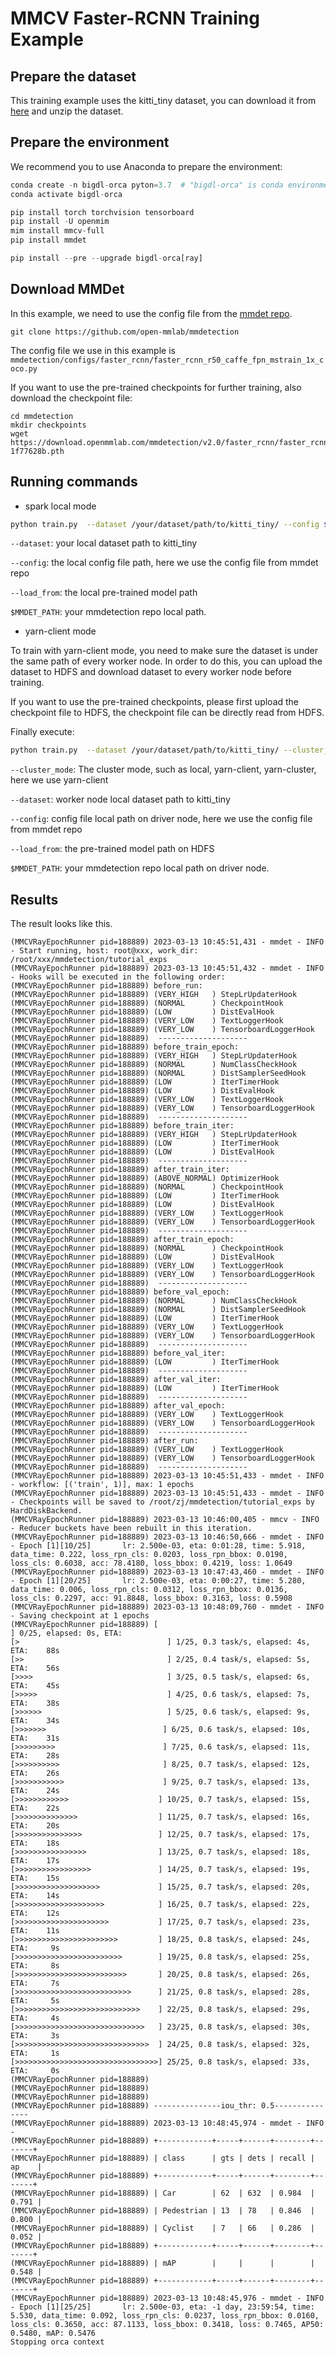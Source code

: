 # MMCV Faster-RCNN Training Example

## Prepare the dataset

This training example uses the kitti_tiny dataset, you can download it from [here](https://download.openmmlab.com/mmdetection/data/kitti_tiny.zip) and unzip the dataset.

## Prepare the environment

We recommend you to use Anaconda to prepare the environment:

```python
conda create -n bigdl-orca pyton=3.7  # "bigdl-orca" is conda environment name, you can use any name you like.
conda activate bigdl-orca

pip install torch torchvision tensorboard
pip install -U openmim
mim install mmcv-full
pip install mmdet

pip install --pre --upgrade bigdl-orca[ray]
```

## Download MMDet

In this example, we need to use the config file from the [mmdet repo](https://github.com/open-mmlab/mmdetection).

```
git clone https://github.com/open-mmlab/mmdetection
```

The config file we use in this example is `mmdetection/configs/faster_rcnn/faster_rcnn_r50_caffe_fpn_mstrain_1x_coco.py`

If you want to use the pre-trained checkpoints for further training, also download the checkpoint file:

```
cd mmdetection
mkdir checkpoints
wget https://download.openmmlab.com/mmdetection/v2.0/faster_rcnn/faster_rcnn_r50_caffe_fpn_mstrain_3x_coco/faster_rcnn_r50_caffe_fpn_mstrain_3x_coco_20210526_095054-1f77628b.pth
```

## Running commands

- spark local mode

```bash
python train.py  --dataset /your/dataset/path/to/kitti_tiny/ --config $MMDET_PATH/configs/faster_rcnn/faster_rcnn_r50_caffe_fpn_mstrain_1x_coco.py --load_from $MMDET_PATH/checkpoints/faster_rcnn_r50_caffe_fpn_mstrain_3x_coco_20210526_095054-1f77628b.pth
```
`--dataset`: your local dataset path to kitti_tiny

`--config`: the local config file path, here we use the config file from mmdet repo

`--load_from`: the local pre-trained model path

`$MMDET_PATH`: your mmdetection repo local path.


- yarn-client mode

To train with yarn-client mode, you need to make sure the dataset is under the same path of every worker node. In order to do this, you can upload the dataset to HDFS and download dataset to every worker node before training.

If you want to use the pre-trained checkpoints, please first upload the checkpoint file to HDFS, the checkpoint file can be directly read from HDFS.

Finally execute:

```bash
python train.py  --dataset /your/dataset/path/to/kitti_tiny/ --cluster_mode yarn-client --config $MMDET_PATH/configs/faster_rcnn/faster_rcnn_r50_caffe_fpn_mstrain_1x_coco.py --load_from hdfs://ip:port/your/hdfs/path/to/faster_rcnn_r50_caffe_fpn_mstrain_3x_coco_20210526_095054-1f77628b.pth
```

`--cluster_mode`: The cluster mode, such as local, yarn-client, yarn-cluster, here we use yarn-client

`--dataset`: worker node local dataset path to kitti_tiny

`--config`: config file local path on driver node, here we use the config file from mmdet repo

`--load_from`: the pre-trained model path on HDFS

`$MMDET_PATH`: your mmdetection repo local path on driver node.


## Results

The result looks like this.

```
(MMCVRayEpochRunner pid=188889) 2023-03-13 10:45:51,431 - mmdet - INFO - Start running, host: root@xxx, work_dir: /root/xxx/mmdetection/tutorial_exps
(MMCVRayEpochRunner pid=188889) 2023-03-13 10:45:51,432 - mmdet - INFO - Hooks will be executed in the following order:
(MMCVRayEpochRunner pid=188889) before_run:
(MMCVRayEpochRunner pid=188889) (VERY_HIGH   ) StepLrUpdaterHook
(MMCVRayEpochRunner pid=188889) (NORMAL      ) CheckpointHook
(MMCVRayEpochRunner pid=188889) (LOW         ) DistEvalHook
(MMCVRayEpochRunner pid=188889) (VERY_LOW    ) TextLoggerHook
(MMCVRayEpochRunner pid=188889) (VERY_LOW    ) TensorboardLoggerHook
(MMCVRayEpochRunner pid=188889)  --------------------
(MMCVRayEpochRunner pid=188889) before_train_epoch:
(MMCVRayEpochRunner pid=188889) (VERY_HIGH   ) StepLrUpdaterHook
(MMCVRayEpochRunner pid=188889) (NORMAL      ) NumClassCheckHook
(MMCVRayEpochRunner pid=188889) (NORMAL      ) DistSamplerSeedHook
(MMCVRayEpochRunner pid=188889) (LOW         ) IterTimerHook
(MMCVRayEpochRunner pid=188889) (LOW         ) DistEvalHook
(MMCVRayEpochRunner pid=188889) (VERY_LOW    ) TextLoggerHook
(MMCVRayEpochRunner pid=188889) (VERY_LOW    ) TensorboardLoggerHook
(MMCVRayEpochRunner pid=188889)  --------------------
(MMCVRayEpochRunner pid=188889) before_train_iter:
(MMCVRayEpochRunner pid=188889) (VERY_HIGH   ) StepLrUpdaterHook
(MMCVRayEpochRunner pid=188889) (LOW         ) IterTimerHook
(MMCVRayEpochRunner pid=188889) (LOW         ) DistEvalHook
(MMCVRayEpochRunner pid=188889)  --------------------
(MMCVRayEpochRunner pid=188889) after_train_iter:
(MMCVRayEpochRunner pid=188889) (ABOVE_NORMAL) OptimizerHook
(MMCVRayEpochRunner pid=188889) (NORMAL      ) CheckpointHook
(MMCVRayEpochRunner pid=188889) (LOW         ) IterTimerHook
(MMCVRayEpochRunner pid=188889) (LOW         ) DistEvalHook
(MMCVRayEpochRunner pid=188889) (VERY_LOW    ) TextLoggerHook
(MMCVRayEpochRunner pid=188889) (VERY_LOW    ) TensorboardLoggerHook
(MMCVRayEpochRunner pid=188889)  --------------------
(MMCVRayEpochRunner pid=188889) after_train_epoch:
(MMCVRayEpochRunner pid=188889) (NORMAL      ) CheckpointHook
(MMCVRayEpochRunner pid=188889) (LOW         ) DistEvalHook
(MMCVRayEpochRunner pid=188889) (VERY_LOW    ) TextLoggerHook
(MMCVRayEpochRunner pid=188889) (VERY_LOW    ) TensorboardLoggerHook
(MMCVRayEpochRunner pid=188889)  --------------------
(MMCVRayEpochRunner pid=188889) before_val_epoch:
(MMCVRayEpochRunner pid=188889) (NORMAL      ) NumClassCheckHook
(MMCVRayEpochRunner pid=188889) (NORMAL      ) DistSamplerSeedHook
(MMCVRayEpochRunner pid=188889) (LOW         ) IterTimerHook
(MMCVRayEpochRunner pid=188889) (VERY_LOW    ) TextLoggerHook
(MMCVRayEpochRunner pid=188889) (VERY_LOW    ) TensorboardLoggerHook
(MMCVRayEpochRunner pid=188889)  --------------------
(MMCVRayEpochRunner pid=188889) before_val_iter:
(MMCVRayEpochRunner pid=188889) (LOW         ) IterTimerHook
(MMCVRayEpochRunner pid=188889)  --------------------
(MMCVRayEpochRunner pid=188889) after_val_iter:
(MMCVRayEpochRunner pid=188889) (LOW         ) IterTimerHook
(MMCVRayEpochRunner pid=188889)  --------------------
(MMCVRayEpochRunner pid=188889) after_val_epoch:
(MMCVRayEpochRunner pid=188889) (VERY_LOW    ) TextLoggerHook
(MMCVRayEpochRunner pid=188889) (VERY_LOW    ) TensorboardLoggerHook
(MMCVRayEpochRunner pid=188889)  --------------------
(MMCVRayEpochRunner pid=188889) after_run:
(MMCVRayEpochRunner pid=188889) (VERY_LOW    ) TextLoggerHook
(MMCVRayEpochRunner pid=188889) (VERY_LOW    ) TensorboardLoggerHook
(MMCVRayEpochRunner pid=188889)  --------------------
(MMCVRayEpochRunner pid=188889) 2023-03-13 10:45:51,433 - mmdet - INFO - workflow: [('train', 1)], max: 1 epochs
(MMCVRayEpochRunner pid=188889) 2023-03-13 10:45:51,433 - mmdet - INFO - Checkpoints will be saved to /root/zj/mmdetection/tutorial_exps by HardDiskBackend.
(MMCVRayEpochRunner pid=188889) 2023-03-13 10:46:00,405 - mmcv - INFO - Reducer buckets have been rebuilt in this iteration.
(MMCVRayEpochRunner pid=188889) 2023-03-13 10:46:50,666 - mmdet - INFO - Epoch [1][10/25]       lr: 2.500e-03, eta: 0:01:28, time: 5.918, data_time: 0.222, loss_rpn_cls: 0.0203, loss_rpn_bbox: 0.0190, loss_cls: 0.6038, acc: 78.4180, loss_bbox: 0.4219, loss: 1.0649
(MMCVRayEpochRunner pid=188889) 2023-03-13 10:47:43,460 - mmdet - INFO - Epoch [1][20/25]       lr: 2.500e-03, eta: 0:00:27, time: 5.280, data_time: 0.006, loss_rpn_cls: 0.0312, loss_rpn_bbox: 0.0136, loss_cls: 0.2297, acc: 91.8848, loss_bbox: 0.3163, loss: 0.5908
(MMCVRayEpochRunner pid=188889) 2023-03-13 10:48:09,760 - mmdet - INFO - Saving checkpoint at 1 epochs
(MMCVRayEpochRunner pid=188889) [                                                  ] 0/25, elapsed: 0s, ETA:
[>                                 ] 1/25, 0.3 task/s, elapsed: 4s, ETA:    88s
[>>                                ] 2/25, 0.4 task/s, elapsed: 5s, ETA:    56s
[>>>>                              ] 3/25, 0.5 task/s, elapsed: 6s, ETA:    45s
[>>>>>                             ] 4/25, 0.6 task/s, elapsed: 7s, ETA:    38s
[>>>>>>                            ] 5/25, 0.6 task/s, elapsed: 9s, ETA:    34s
[>>>>>>>                          ] 6/25, 0.6 task/s, elapsed: 10s, ETA:    31s
[>>>>>>>>>                        ] 7/25, 0.6 task/s, elapsed: 11s, ETA:    28s
[>>>>>>>>>>                       ] 8/25, 0.7 task/s, elapsed: 12s, ETA:    26s
[>>>>>>>>>>>                      ] 9/25, 0.7 task/s, elapsed: 13s, ETA:    24s
[>>>>>>>>>>>>                    ] 10/25, 0.7 task/s, elapsed: 15s, ETA:    22s
[>>>>>>>>>>>>>>                  ] 11/25, 0.7 task/s, elapsed: 16s, ETA:    20s
[>>>>>>>>>>>>>>>                 ] 12/25, 0.7 task/s, elapsed: 17s, ETA:    18s
[>>>>>>>>>>>>>>>>                ] 13/25, 0.7 task/s, elapsed: 18s, ETA:    17s
[>>>>>>>>>>>>>>>>>               ] 14/25, 0.7 task/s, elapsed: 19s, ETA:    15s
[>>>>>>>>>>>>>>>>>>>             ] 15/25, 0.7 task/s, elapsed: 20s, ETA:    14s
[>>>>>>>>>>>>>>>>>>>>            ] 16/25, 0.7 task/s, elapsed: 22s, ETA:    12s
[>>>>>>>>>>>>>>>>>>>>>           ] 17/25, 0.7 task/s, elapsed: 23s, ETA:    11s
[>>>>>>>>>>>>>>>>>>>>>>>         ] 18/25, 0.8 task/s, elapsed: 24s, ETA:     9s
[>>>>>>>>>>>>>>>>>>>>>>>>        ] 19/25, 0.8 task/s, elapsed: 25s, ETA:     8s
[>>>>>>>>>>>>>>>>>>>>>>>>>       ] 20/25, 0.8 task/s, elapsed: 26s, ETA:     7s
[>>>>>>>>>>>>>>>>>>>>>>>>>>      ] 21/25, 0.8 task/s, elapsed: 28s, ETA:     5s
[>>>>>>>>>>>>>>>>>>>>>>>>>>>>    ] 22/25, 0.8 task/s, elapsed: 29s, ETA:     4s
[>>>>>>>>>>>>>>>>>>>>>>>>>>>>>   ] 23/25, 0.8 task/s, elapsed: 30s, ETA:     3s
[>>>>>>>>>>>>>>>>>>>>>>>>>>>>>>  ] 24/25, 0.8 task/s, elapsed: 32s, ETA:     1s
[>>>>>>>>>>>>>>>>>>>>>>>>>>>>>>>>] 25/25, 0.8 task/s, elapsed: 33s, ETA:     0s
(MMCVRayEpochRunner pid=188889)
(MMCVRayEpochRunner pid=188889)
(MMCVRayEpochRunner pid=188889)
(MMCVRayEpochRunner pid=188889) ---------------iou_thr: 0.5---------------
(MMCVRayEpochRunner pid=188889) 2023-03-13 10:48:45,974 - mmdet - INFO -
(MMCVRayEpochRunner pid=188889) +------------+-----+------+--------+-------+
(MMCVRayEpochRunner pid=188889) | class      | gts | dets | recall | ap    |
(MMCVRayEpochRunner pid=188889) +------------+-----+------+--------+-------+
(MMCVRayEpochRunner pid=188889) | Car        | 62  | 632  | 0.984  | 0.791 |
(MMCVRayEpochRunner pid=188889) | Pedestrian | 13  | 78   | 0.846  | 0.800 |
(MMCVRayEpochRunner pid=188889) | Cyclist    | 7   | 66   | 0.286  | 0.052 |
(MMCVRayEpochRunner pid=188889) +------------+-----+------+--------+-------+
(MMCVRayEpochRunner pid=188889) | mAP        |     |      |        | 0.548 |
(MMCVRayEpochRunner pid=188889) +------------+-----+------+--------+-------+
(MMCVRayEpochRunner pid=188889) 2023-03-13 10:48:45,976 - mmdet - INFO - Epoch [1][25/25]       lr: 2.500e-03, eta: -1 day, 23:59:54, time: 5.530, data_time: 0.092, loss_rpn_cls: 0.0237, loss_rpn_bbox: 0.0160, loss_cls: 0.3650, acc: 87.1133, loss_bbox: 0.3418, loss: 0.7465, AP50: 0.5480, mAP: 0.5476
Stopping orca context
```